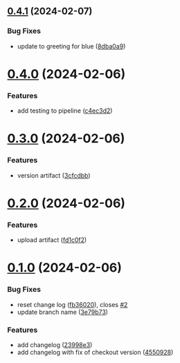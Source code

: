 ## [0.4.1](https://github.com/mupago/greetings-ci/compare/v0.4.0...v0.4.1) (2024-02-07)


### Bug Fixes

* update to greeting for blue ([8dba0a9](https://github.com/mupago/greetings-ci/commit/8dba0a9d58c72ff72865887b3f8dcb1f3a05749e))



# [0.4.0](https://github.com/mupago/greetings-ci/compare/v0.3.0...v0.4.0) (2024-02-06)


### Features

* add testing to pipeline ([c4ec3d2](https://github.com/mupago/greetings-ci/commit/c4ec3d2d153a921cfe9f747136b6717ddf157746))



# [0.3.0](https://github.com/mupago/greetings-ci/compare/v0.2.0...v0.3.0) (2024-02-06)


### Features

* version artifact ([3cfcdbb](https://github.com/mupago/greetings-ci/commit/3cfcdbb635c696edead0c63fa1efa7eab8f9d3c8))



# [0.2.0](https://github.com/mupago/greetings-ci/compare/v0.1.0...v0.2.0) (2024-02-06)


### Features

* upload artifact ([fd1c0f2](https://github.com/mupago/greetings-ci/commit/fd1c0f2871501b3a9cd076512d4bbb9bd3ca91c1))



# [0.1.0](https://github.com/mupago/greetings-ci/compare/23998e3ee18f2a9cf598b131cf0765811e062cfd...v0.1.0) (2024-02-06)


### Bug Fixes

* reset change log ([fb36020](https://github.com/mupago/greetings-ci/commit/fb36020eedfd5c30bebf88284cf5505c89b4f643)), closes [#2](https://github.com/mupago/greetings-ci/issues/2)
* update branch name ([3e79b73](https://github.com/mupago/greetings-ci/commit/3e79b737fc5ac3959916ee2559dbd47fa7ed44c4))


### Features

* add changelog ([23998e3](https://github.com/mupago/greetings-ci/commit/23998e3ee18f2a9cf598b131cf0765811e062cfd))
* add changelog with fix of checkout version ([4550928](https://github.com/mupago/greetings-ci/commit/45509282235d05c4dc1df8a399f44193c998208f))



